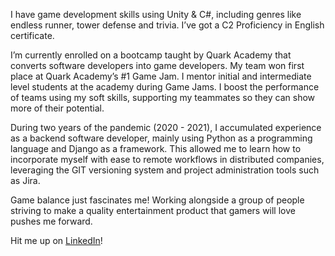 I have game development skills using Unity & C#, including genres like endless runner, tower defense and trivia.
I’ve got a C2 Proficiency in English certificate.

I’m currently enrolled on a bootcamp taught by Quark Academy that converts software developers into game developers.
My team won first place at Quark Academy’s #1 Game Jam.
I mentor initial and intermediate level students at the academy during Game Jams. 
I boost the performance of teams using my soft skills, supporting my teammates so they can show more of their potential.

During two years of the pandemic (2020 - 2021), I accumulated experience as a backend software developer, mainly using Python as a programming language and Django as a framework. This allowed me to learn how to incorporate myself with ease to remote workflows in distributed companies, leveraging the GIT versioning system and project administration tools such as Jira.

Game balance just fascinates me!
Working alongside a group of people striving to make a quality entertainment product that gamers will love pushes me forward.  

Hit me up on [LinkedIn](https://www.linkedin.com/in/agus-fernandez/?locale=en_US)!
